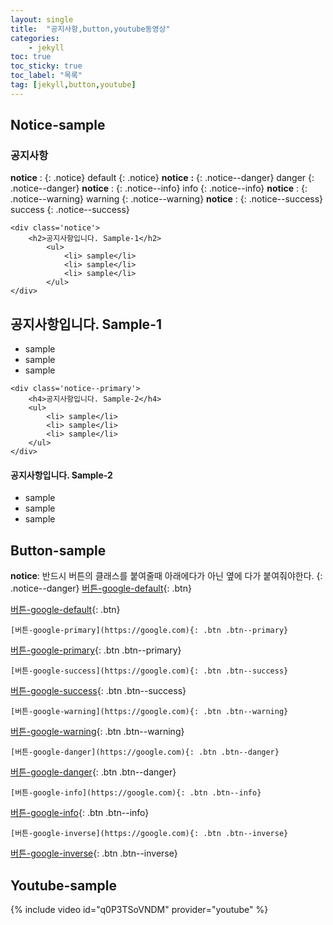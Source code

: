 ```yaml
---
layout: single
title:  "공지사항,button,youtube동영상"
categories:
    - jekyll
toc: true
toc_sticky: true
toc_label: "목록"
tag: [jekyll,button,youtube]
---
```

## Notice-sample

### 공지사항
**notice** : {: .notice} default
{: .notice}
**notice**  **:** {: .notice--danger} danger
{: .notice--danger}
**notice** : {: .notice--info} info
{: .notice--info}
**notice** : {: .notice--warning} warning
{: .notice--warning}
**notice** : {: .notice--success} success
{: .notice--success}

    <div class='notice'>
        <h2>공지사항입니다. Sample-1</h2>
            <ul>
                <li> sample</li>
                <li> sample</li>
                <li> sample</li>
            </ul>
    </div>

<div class='notice'>
<h2>공지사항입니다. Sample-1</h2>
<ul>
<li> sample</li>
<li> sample</li>
<li> sample</li>
</ul>
</div>

    <div class='notice--primary'>
        <h4>공지사항입니다. Sample-2</h4>
        <ul>
            <li> sample</li>
            <li> sample</li>
            <li> sample</li>
        </ul>
    </div>

<div class='notice--primary'>
<h4>공지사항입니다. Sample-2</h4>
<ul>
<li> sample</li>
<li> sample</li>
<li> sample</li>
</ul>
</div>

## Button-sample

**notice**: 반드시 버튼의 클래스를 붙여줄때 아래에다가 아닌 옆에 다가 붙여줘야한다.
{: .notice--danger}
    [버튼-google-default](https://google.com){: .btn}

[버튼-google-default](https://google.com){: .btn}

    [버튼-google-primary](https://google.com){: .btn .btn--primary}

[버튼-google-primary](https://google.com){: .btn .btn--primary}

    [버튼-google-success](https://google.com){: .btn .btn--success}

[버튼-google-success](https://google.com){: .btn .btn--success}

    [버튼-google-warning](https://google.com){: .btn .btn--warning}

[버튼-google-warning](https://google.com){: .btn .btn--warning}

    [버튼-google-danger](https://google.com){: .btn .btn--danger}

[버튼-google-danger](https://google.com){: .btn .btn--danger}

    [버튼-google-info](https://google.com){: .btn .btn--info}

[버튼-google-info](https://google.com){: .btn .btn--info}

    [버튼-google-inverse](https://google.com){: .btn .btn--inverse}
    
[버튼-google-inverse](https://google.com){: .btn .btn--inverse}

## Youtube-sample

{% include video id="q0P3TSoVNDM" provider="youtube" %}



 